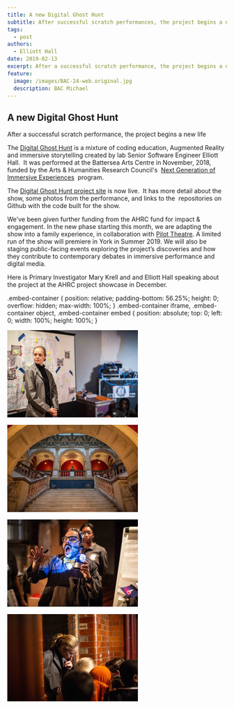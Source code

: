 ```yaml
---
title: A new Digital Ghost Hunt
subtitle: After successful scratch performances, the project begins a new life
tags:
  - post
authors:
  - Elliott Hall
date: 2019-02-13
excerpt: After a successful scratch performance, the project begins a new life
feature:
  image: /images/BAC-24-web.original.jpg
  description: BAC Michael
---
```


## A new Digital Ghost Hunt

After a successful scratch performance, the project begins a new life

The [Digital Ghost Hunt](https://digitalghosthunt.com) is a mixture of coding education, Augmented Reality and immersive storytelling created by lab Senior Software Engineer Elliott Hall.  It was performed at the Battersea Arts Centre in November, 2018, funded by the Arts & Humanities Research Council's  [Next Generation of Immersive Experiences](https://ceprogramme.com/immersive-experiences/projects)  program.

The [Digital Ghost Hunt project site](https://digitalghosthunt.com) is now live.  It has more detail about the show, some photos from the performance, and links to the  repositories on Github with the code built for the show.

We've been given further funding from the AHRC fund for impact & engagement. In the new phase starting this month, we are adapting the show into a family experience, in collaboration with [Pilot Theatre](https://www.pilot-theatre.com/). A limited run of the show will premiere in York in Summer 2019. We will also be staging public-facing events exploring the project’s discoveries and how they contribute to contemporary debates in immersive performance and digital media.

Here is Primary Investigator Mary Krell and and Elliott Hall speaking about the project at the AHRC project showcase in December.

.embed-container { position: relative; padding-bottom: 56.25%; height: 0; overflow: hidden; max-width: 100%; } .embed-container iframe, .embed-container object, .embed-container embed { position: absolute; top: 0; left: 0; width: 100%; height: 100%; }

![Louisa](/images/BAC-Kit_Theatre-32-web.width-300.jpg)

![BAC](/images/BAC-Kit_Theatre-4-web.width-300.jpg)

![Hemi siren](/images/BAC-Kit_Theatre-53-web.width-300.jpg)

![Louisa 2](/images/BAC-Kit_Theatre-11-web.width-300.jpg)
